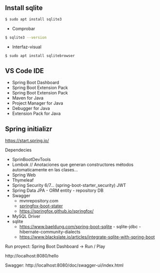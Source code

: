 ## Install sqlite
```bash
$ sudo apt install sqlite3
```
* Comprobar
```bash
$ sqlite3 --version
```

* Interfaz-visual
```bash
$ sudo apt install sqlitebrowser
```

## VS Code IDE

* Spring Boot Dashboard
* Spring Boot Extension Pack
* Spring Boot Extension Pack
* Maven for Java
* Project Manager for Java
* Debugger for Java
* Extension Pack for Java

## Spring initializr
https://start.spring.io/

Dependecies
- SprinBootDevTools
- Lombok // Anotaciones que generan constructores métodos automaticamente en las clases...
- Spring Web
- Thymeleaf
- Spring Security 6/7... (spring-boot-starter_security) JWT
- Spring Data JPA - ORM entity - repository DB
- Swagger
  - mvnrepository.com
  - [springfox-boot-stater](https://mvnrepository.com/artifact/io.springfox/springfox-boot-starter)
  - https://springfox.github.io/springfox/
- MySQL Driver
- sqlite
    - https://www.baeldung.com/spring-boot-sqlite - sqlite-jdbc - hibernate-community-dialects
    - https://www.blackslate.io/articles/integrate-sqlite-with-spring-boot



Run proyect: Spring Boot Dashboard -> Run / Play

http://localhost:8080/hello

Swagger:
http://localhost:8080/doc/swagger-ui/index.html